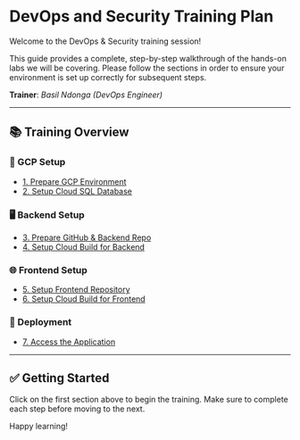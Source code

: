 # DevOps and Security Training Plan

Welcome to the DevOps & Security training session!

This guide provides a complete, step-by-step walkthrough of the hands-on labs we will be covering. Please follow the sections in order to ensure your environment is set up correctly for subsequent steps.

**Trainer**: *Basil Ndonga (DevOps Engineer)*

---

## 📚 Training Overview

### 🔧 GCP Setup
- [1. Prepare GCP Environment](1-prepare-gcp-environment.md)
- [2. Setup Cloud SQL Database](2-setup-cloud-sql.md)

### 🖥️ Backend Setup
- [3. Prepare GitHub & Backend Repo](3-prepare-github-backend.md)
- [4. Setup Cloud Build for Backend](4-setup-cloud-build-backend.md)

### 🌐 Frontend Setup
- [5. Setup Frontend Repository](5-setup-frontend-repo.md)
- [6. Setup Cloud Build for Frontend](6-setup-cloud-build-frontend.md)

### 🚀 Deployment
- [7. Access the Application](7-accessing-the-application.md)

---

## ✅ Getting Started

Click on the first section above to begin the training. Make sure to complete each step before moving to the next.

Happy learning!
